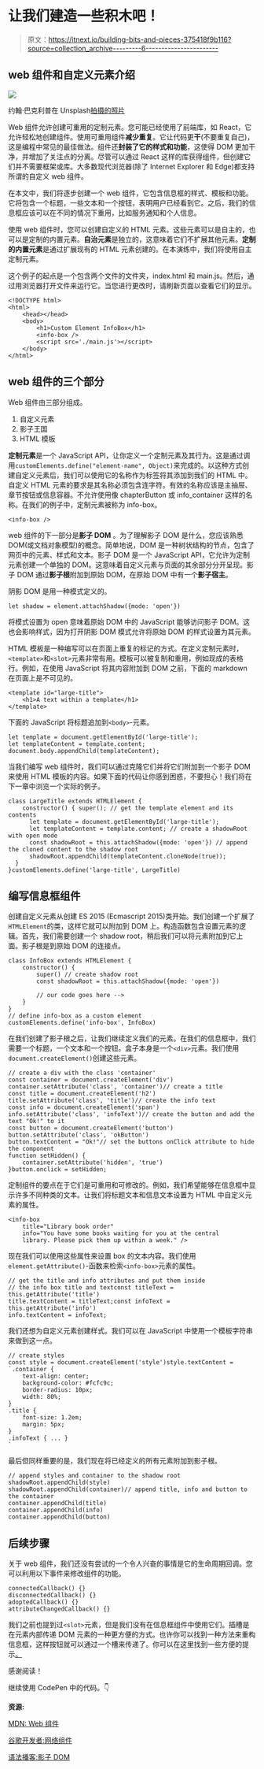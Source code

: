 # 让我们建造一些积木吧！

> 原文：<https://itnext.io/building-bits-and-pieces-375418f9b116?source=collection_archive---------6----------------------->

## web 组件和自定义元素介绍

![](img/27c7fa2101232ded9b376175f9db9a8b.png)

约翰·巴克利普在 Unsplash[拍摄的照片](https://unsplash.com/search/photos/diy?utm_source=unsplash&utm_medium=referral&utm_content=creditCopyText)

Web 组件允许创建可重用的定制元素。您可能已经使用了前端库，如 React，它允许轻松地创建组件。使用可重用组件**减少重复**。它让代码更**干**(不要重复自己)，这是编程中常见的最佳做法。组件还**封装了它的样式和功能**，这使得 DOM 更加干净，并增加了关注点的分离。尽管可以通过 React 这样的库获得组件，但创建它们并不需要框架或库。大多数现代浏览器(除了 Internet Explorer 和 Edge)都支持所谓的自定义 web 组件。

在本文中，我们将逐步创建一个 web 组件，它包含信息框的样式、模板和功能。它将包含一个标题，一些文本和一个按钮，表明用户已经看到它。之后，我们的信息框应该可以在不同的情况下重用，比如服务通知和个人信息。

使用 web 组件时，您可以创建自定义的 HTML 元素。这些元素可以是自主的，也可以是定制的内置元素。**自治元素**是独立的，这意味着它们不扩展其他元素。**定制的内置元素**是通过扩展现有的 HTML 元素创建的。在本演练中，我们将使用自主定制元素。

这个例子的起点是一个包含两个文件的文件夹，index.html 和 main.js。然后，通过用浏览器打开文件来运行它。当您进行更改时，请刷新页面以查看它们的显示。

```
<!DOCTYPE html>
<html>
    <head></head>
    <body>
        <h1>Custom Element InfoBox</h1>
        <info-box />
        <script src='./main.js'></script>
    </body>
</html>
```

## web 组件的三个部分

Web 组件由三部分组成。

1.  自定义元素
2.  影子王国
3.  HTML 模板

**定制元素**是一个 JavaScript API，让你定义一个定制元素及其行为。这是通过调用`customElements.define("element-name", Object)`来完成的。以这种方式创建自定义元素后，我们可以使用它的名称作为标签将其添加到我们的 HTML 中。自定义 HTML 元素的要求是其名称必须包含连字符。有效的名称应该是主抽屉、章节按钮或信息容器。不允许使用像 chapterButton 或 info_container 这样的名称。在我们的例子中，定制元素被称为 info-box。

`<info-box />`

web 组件的下一部分是**影子 DOM** 。为了理解影子 DOM 是什么，您应该熟悉 DOM(或文档对象模型)的概念。简单地说，DOM 是一种树状结构的节点，包含了网页中的元素、样式和文本。影子 DOM 是一个 JavaScript API，它允许为定制元素创建一个单独的 DOM。这意味着自定义元素与页面的其余部分分开呈现。影子 DOM 通过**影子根**附加到原始 DOM，在原始 DOM 中有一个**影子宿主**。

阴影 DOM 是用一种模式定义的。

`let shadow = element.attachShadow({mode: 'open'})`

将模式设置为 open 意味着原始 DOM 中的 JavaScript 能够访问影子 DOM。这也会影响样式，因为打开阴影 DOM 模式允许将原始 DOM 的样式设置为其元素。

HTML 模板是一种编写可以在页面上重复的标记的方式。在定义定制元素时，`<template>`和`<slot>`元素非常有用。模板可以被复制和重用，例如现成的表格行。例如，在使用 JavaScript 将其内容附加到 DOM 之前，下面的 markdown 在页面上是不可见的。

```
<template id="large-title">
    <h1>A text within a template</h1>
</template>
```

下面的 JavaScript 将标题追加到`<body>`-元素。

```
let template = document.getElementById('large-title');
let templateContent = template.content;
document.body.appendChild(templateContent);
```

当我们编写 web 组件时，我们可以通过克隆它们并将它们附加到一个影子 DOM 来使用 HTML 模板的内容。如果下面的代码让你感到困惑，不要担心！我们将在下一章中浏览一个实际的例子。

```
class LargeTitle extends HTMLElement {
    constructor() { super(); // get the template element and its contents
      let template = document.getElementById('large-title');
      let templateContent = template.content; // create a shadowRoot with open mode
      const shadowRoot = this.attachShadow({mode: 'open'}) // append the cloned content to the shadow root
      shadowRoot.appendChild(templateContent.cloneNode(true));
  }
}customElements.define('large-title', LargeTitle)
```

## 编写信息框组件

创建自定义元素从创建 ES 2015 (Ecmascript 2015)类开始。我们创建一个扩展了`HTMLElement`的类，这样它就可以附加到 DOM 上。构造函数包含设置元素的逻辑。首先，我们需要创建一个 shadow root，稍后我们可以将元素附加到它上面。影子根是到原始 DOM 的连接点。

```
class InfoBox extends HTMLElement {
    constructor() {
        super() // create shadow root
        const shadowRoot = this.attachShadow({mode: 'open'})

        // our code goes here -->
    }
}
// define info-box as a custom element
customElements.define('info-box', InfoBox)
```

在我们创建了影子根之后，让我们继续定义我们的元素。在我们的信息框中，我们需要一个标题，一个文本和一个按钮。盒子本身是一个`<div>`元素。我们使用`document.createElement()`创建这些元素。

```
// create a div with the class 'container'
const container = document.createElement('div')
container.setAttribute('class', 'container')// create a title
const title = document.createElement('h2')
title.setAttribute('class', 'title')// create the info text 
const info = document.createElement('span')
info.setAttribute('class', 'infoText')// create the button and add the text "Ok!" to it
const button = document.createElement('button')
button.setAttribute('class', 'okButton')
button.textContent = "Ok!"// set the buttons onClick attribute to hide the component
function setHidden() {
    container.setAttribute('hidden', 'true') 
}button.onclick = setHidden;
```

定制组件的要点在于它们是可重用和可修改的。例如，我们希望能够在信息框中显示许多不同种类的文本。让我们将标题文本和信息文本设置为 HTML 中自定义元素的属性。

```
<info-box
    title="Library book order"
    info="You have some books waiting for you at the central
    library. Please pick them up within a week." />
```

现在我们可以使用这些属性来设置 box 的文本内容。我们使用`element.getAttribute()`-函数来检索`<info-box>`元素的属性。

```
// get the title and info attributes and put them inside 
// the info box title and textconst titleText = this.getAttribute('title')
title.textContent = titleText;const infoText = this.getAttribute('info')
info.textContent = infoText;
```

我们还想为自定义元素创建样式。我们可以在 JavaScript 中使用一个模板字符串来做到这一点。

```
// create styles
const style = document.createElement('style')style.textContent =
`.container {
    text-align: center;
    background-color: #fcfc9c;
    border-radius: 10px;
    width: 80%;
}
.title {
    font-size: 1.2em;
    margin: 5px;
}
.infoText { ... }
`
```

最后但同样重要的是，我们现在将已经定义的所有元素附加到影子根。

```
// append styles and container to the shadow root
shadowRoot.appendChild(style)
shadowRoot.appendChild(container)// append title, info and button to the container
container.appendChild(title)
container.appendChild(info)
container.appendChild(button)
```

## 后续步骤

关于 web 组件，我们还没有尝试的一个令人兴奋的事情是它的生命周期回调。您可以利用以下事件来修改组件的功能。

```
connectedCallback() {}
disconnectedCallback() {}
adoptedCallback() {}
attributeChangedCallback() {}
```

我们之前也提到过`<slot>`元素，但是我们没有在信息框组件中使用它们。插槽是在元素内部传递 DOM 元素的一种更方便的方式。也许你可以找到一种方法来重构信息框，这样按钮就可以通过一个槽来传递了。你可以在这里找到一些方便的提示[。](https://developer.mozilla.org/en-US/docs/Web/Web_Components/Using_templates_and_slots)

感谢阅读！

继续使用 CodePen 中的代码。👇

**资源:**

[MDN: Web 组件](https://developer.mozilla.org/en-US/docs/Web/Web_Components)

[谷歌开发者:网络组件](https://developers.google.com/web/fundamentals/web-components/)

[语法播客:影子 DOM](https://syntax.fm/show/143/hasty-treat-the-shadow-dom)